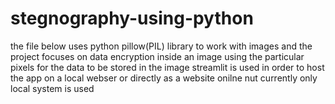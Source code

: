 # stegnography-using-python

the file below uses python pillow(PIL) library to work with images and the project focuses on data
encryption inside an image using the particular pixels for the data to be stored in the image
streamlit is used in order to host the app on a local webser or directly as a website onilne nut currently only local system is used

